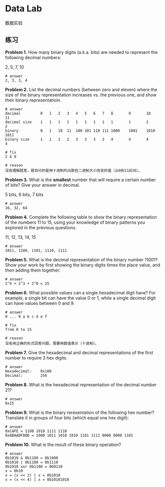 # Data Lab

数据实验



## 练习

**Problem 1.**  How many binary digits (a.k.a. bits) are needed to represent the following decimal numbers:

2, 5, 7, 10

```shell
# answer
2, 3, 3, 4
```



**Problem 2.** List the decimal numbers (between zero and eleven) where the size of the binary representation increases vs. the previous one, and show their binary representatioin.

```shell
# answer
decimal			0	1	2	3	4	5	6	7	8		9		10		11
decimal size	1	1	1	1	1	1	1	1	1		1		2		2
binary			0	1	10	11	100	101	110	111	1000	1001	1010	1011
binary size		1	1	2	2	3	3	3	3	4		4		4		4
```

```shell
# fix
2 4 8

# reason
没有理解题意，题目问的是用十进制列出那些二进制大小改变的值（从0到11区间）。
```



**Problem 3.** What is the **smallest** number that will require a certain number of bits? Give your answer in decimal.

5 bits, 6 bits, 7 bits

```shell
# answer
16, 32, 64
```



**Problem 4.** Complete the  following table to show the binary representation of the numbers 11 to 15, using your knowledge of binary patterns you explored in the previous questions.

11, 12, 13, 14, 15

```shell
# answer
1011, 1100, 1101, 1110, 1111
```



**Problem 5.** What is the decimal representation of the binary number 11001? Show your work by first showing the binary digits times the place value, and then adding them together:

```shell
# answer
2^4 + 2^3 + 2^0 = 25
```



**Problem 6.** What possible values can a single hexadecimal digit have? For example, a single bit can have the value 0 or 1, while a single decimal digit can have values between 0 and 9.

```shell
# answer
0 ... 9 a b c d e f
```

```shell
# fix
from 0 to 15

# reason
没有用正确的形式回答问题，需要用数值表示（十进制）。
```



**Problem 7.** Give the hexadecimal and decimal representations of the first number to require 3 hex digits.

```shell
# answer
Hexadecimal:	0x100
Decimal:		256
```



**Problem 8.** What is the hexadecimal representation of the decimal number 21?

```shell
# answer
0x15
```



**Problem 9.** What is the binary reresentation of the following hex number? Translate it in groups of four bits (which equal one hex digit):

```shell
# answer
0xCAFE = 1100 1010 1111 1110
0x8BAADF00D = 1000 1011 1010 1010 1101 1111 0000 0000 1101
```



**Problem 10.** What is the result of these binary operation?

``` shell
# answer
0b1010 & 0b1100 = 0b1000
0b1010 | 0b1100 = 0b1110
0b1010 xor 0b1100 = 0b0110
x = 0b10
x = (x << 2) | x = 0b1010
x = (x << 4) | x = 0b10101010
```

